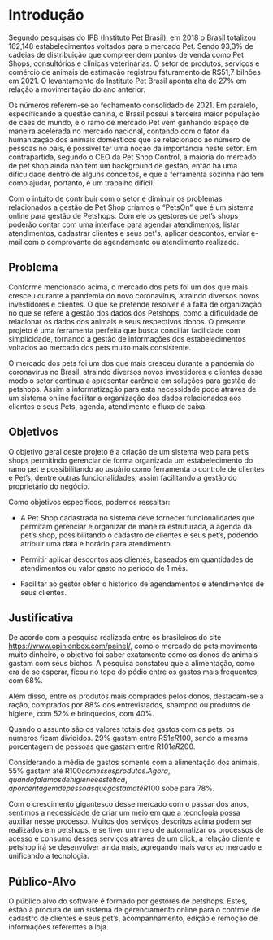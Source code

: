 # Introdução

Segundo pesquisas do IPB (Instituto Pet Brasil), em 2018 o Brasil totalizou 162,148 estabelecimentos voltados para o mercado Pet. Sendo 93,3% de cadeias de distribuição que compreendem pontos de venda como Pet Shops, consultórios e clínicas veterinárias. O setor de produtos, serviços e comércio de animais de estimação registrou faturamento de R$51,7 bilhões em 2021. O levantamento do Instituto Pet Brasil aponta alta de 27% em relação à movimentação do ano anterior. 

Os números referem-se ao fechamento consolidado de 2021. Em paralelo, especificando a questão canina, o Brasil possui a terceira maior população de cães do mundo, e o ramo de mercado Pet vem ganhando espaço de maneira acelerada no mercado nacional, contando com o fator da humanização dos animais domésticos que se relacionado ao número de pessoas no país, é possível ter uma noção da importância neste setor. Em contrapartida, segundo o CEO da Pet Shop Control, a maioria do mercado de pet shop ainda não tem um background de gestão, então há uma dificuldade dentro de alguns conceitos, e que a ferramenta sozinha não tem como ajudar, portanto, é um trabalho difícil. 
 
Com o intuito de contribuir com o setor e diminuir os problemas relacionados a gestão de Pet Shop criamos o “PetsOn” que é um sistema online para gestão de Petshops. Com ele os gestores de pet’s shops poderão contar com uma interface para agendar atendimentos, listar atendimentos, cadastrar clientes e seus pet's, aplicar descontos, enviar e-mail com o comprovante de agendamento ou atendimento realizado.

## Problema

Conforme mencionado acima, o mercado dos pets foi um dos que mais cresceu durante a pandemia do novo coronavírus, atraindo diversos novos investidores e clientes. O que se pretende resolver é a falta de organização no que se refere à gestão dos dados dos Petshops, como a dificuldade de relacionar os dados dos animais e seus respectivos donos. O presente projeto é uma ferramenta perfeita que busca conciliar facilidade com simplicidade, tornando a gestão de informações dos estabelecimentos voltados ao mercado dos pets muito mais consistente. 

O mercado dos pets foi um dos que mais cresceu durante a pandemia do coronavírus no Brasil, atraindo diversos novos investidores e clientes desse modo o setor continua a apresentar carência em soluções para gestão de petshops. Assim a informatização para esta necessidade pode através de um sistema online facilitar a organização dos dados relacionados aos clientes e seus Pets, agenda, atendimento e fluxo de caixa.  

## Objetivos

O objetivo geral deste projeto é a criação de um sistema web para pet’s shops permitindo gerenciar de forma organizada um estabelecimento do ramo pet e possibilitando ao usuário como ferramenta o controle de clientes e Pet’s, dentre outras funcionalidades, assim facilitando a gestão do proprietário do negócio. 

Como objetivos específicos, podemos ressaltar: 

* A Pet Shop cadastrada no sistema deve fornecer funcionalidades que permitam gerenciar e organizar de maneira estruturada, a agenda da pet’s shop, possibilitando o cadastro de clientes e seus pet’s, podendo atribuir uma data e horário para atendimento.   

* Permitir aplicar descontos aos clientes, baseados em quantidades de atendimentos ou valor gasto no período de 1 mês. 

* Facilitar ao gestor obter o histórico de agendamentos e atendimentos de seus clientes. 

## Justificativa

De acordo com a pesquisa realizada entre os brasileiros do site https://www.opinionbox.com/painel/, como o mercado de pets movimenta muito dinheiro, o objetivo foi saber exatamente como os donos de animais gastam com seus bichos. A pesquisa constatou que a alimentação, como era de se esperar, ficou no topo do pódio entre os gastos mais frequentes, com 68%. 

Além disso, entre os produtos mais comprados pelos donos, destacam-se a ração, comprados por 88% dos entrevistados, shampoo ou produtos de higiene, com 52% e brinquedos, com 40%. 

Quando o assunto são os valores totais dos gastos com os pets, os números ficam divididos. 29% gastam entre R$51 e R$100, sendo a mesma porcentagem de pessoas que gastam entre R$101 e R$200.   

Considerando a média de gastos somente com a alimentação dos animais, 55% gastam até R$100 com esses produtos. Agora, quando falamos de higiene e estética, a porcentagem de pessoas que gastam até R$100 sobe para 78%. 

Com o crescimento gigantesco desse mercado com o passar dos anos, sentimos a necessidade de criar um meio em que a tecnologia possa auxiliar nesse processo. Muitos dos serviços descritos acima podem ser realizados em petshops, e se tiver um meio de automatizar os processos de acesso e consumo desses serviços através de um click, a relação cliente e petshop irá se desenvolver ainda mais, agregando mais valor ao mercado e unificando a tecnologia.   

## Público-Alvo

O público alvo do software é formado por gestores de petshops. Estes, estão à procura de um sistema de gerenciamento online para o controle de cadastro de clientes e seus pet’s, acompanhamento, edição e remoção de informações referentes a loja. 

 
